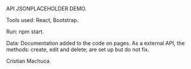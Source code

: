 API JSONPLACEHOLDER DEMO.

Tools used: 
          React, Bootstrap.

Run:
          npm start.

Data:
          Documentation added to the code on pages.
          As a external API, the methods: create, edit and delete; are set up but do not fix.


Cristian Machuca.
          
